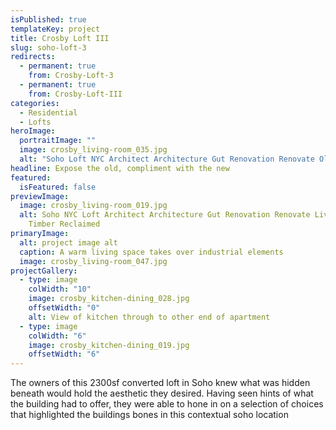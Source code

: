 ```yaml
---
isPublished: true
templateKey: project
title: Crosby Loft III
slug: soho-loft-3
redirects:
  - permanent: true
    from: Crosby-Loft-3
  - permanent: true
    from: Crosby-Loft-III
categories:
  - Residential
  - Lofts
heroImage:
  portraitImage: ""
  image: crosby_living-room_035.jpg
  alt: "Soho Loft NYC Architect Architecture Gut Renovation Renovate Old Columns "
headline: Expose the old, compliment with the new
featured:
  isFeatured: false
previewImage:
  image: crosby_living-room_019.jpg
  alt: Soho NYC Loft Architect Architecture Gut Renovation Renovate Living Room
    Timber Reclaimed
primaryImage:
  alt: project image alt
  caption: A warm living space takes over industrial elements
  image: crosby_living-room_047.jpg
projectGallery:
  - type: image
    colWidth: "10"
    image: crosby_kitchen-dining_028.jpg
    offsetWidth: "0"
    alt: View of kitchen through to other end of apartment
  - type: image
    colWidth: "6"
    image: crosby_kitchen-dining_019.jpg
    offsetWidth: "6"
---
```

The owners of this 2300sf converted loft in Soho knew what was hidden beneath would hold the aesthetic they desired. Having seen hints of what the building had to offer, they were able to hone in on a selection of choices that highlighted the buildings bones in this contextual soho location
